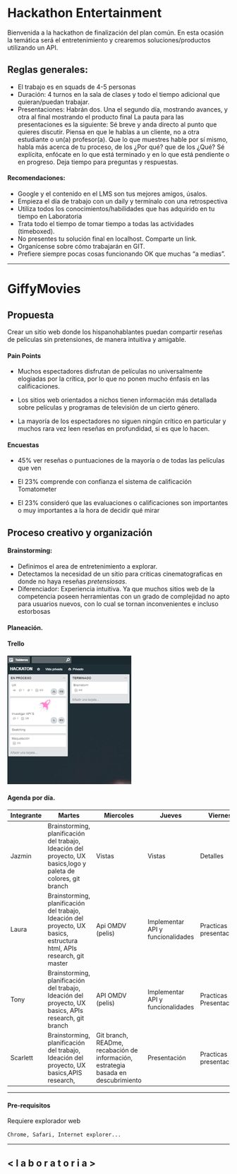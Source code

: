 # Hackathon Entertainment

Bienvenida a la hackathon de finalización del plan común. En esta ocasión la temática será el entretenimiento y crearemos soluciones/productos utilizando un API.


## Reglas generales:

* El trabajo es en squads de 4-5 personas
* Duración: 4 turnos en la sala de clases y todo el tiempo adicional que quieran/puedan trabajar.
* Presentaciones:
  Habrán dos. Una el segundo día, mostrando avances, y otra al final mostrando el producto final
  La pauta para las presentaciones es la siguiente:
  Sé breve y anda directo al punto que quieres discutir.
  Piensa en que le hablas a un cliente, no a otra estudiante o un(a) profesor(a).
  Que lo que muestres hable por sí mismo, habla más acerca de tu proceso, de los ¿Por qué? que de los ¿Qué?
  Sé explícita, enfócate en lo que está terminado y en lo que está pendiente o en progreso.
  Deja tiempo para preguntas y respuestas.


#### Recomendaciones:
* Google y el contenido en el LMS son tus mejores amigos, úsalos.
* Empieza el día de trabajo con un daily y termínalo con una retrospectiva
* Utiliza todos los conocimientos/habilidades que has adquirido en tu tiempo en Laboratoria
* Trata todo el tiempo de tomar tiempo a todas las actividades (timeboxed).
* No presentes tu solución final en localhost. Comparte un link.
* Organícense sobre cómo trabajarán en GIT.
* Prefiere siempre pocas cosas funcionando OK que muchas “a medias”.

***

# GiffyMovies
## Propuesta
Crear un sitio web donde los hispanohablantes puedan compartir reseñas de peliculas sin pretensiones, de manera intuitiva y amigable.

#### Pain Points

* Muchos espectadores disfrutan de películas no universalmente elogiadas por la crítica, por lo que no ponen mucho énfasis en las calificaciones.

* Los sitios web orientados a nichos tienen información más detallada sobre películas y programas de televisión de un cierto género.

* La mayoría de los espectadores no siguen ningún crítico en particular y muchos rara vez leen reseñas en profundidad, si es que lo hacen.


#### Encuestas

* 45% ver reseñas o puntuaciones de la mayoría o de todas las películas que ven

* El 23% comprende con confianza el sistema de calificación Tomatometer

* El 23% consideró que las evaluaciones o calificaciones son importantes o muy importantes a la hora de decidir qué mirar


## Proceso creativo y organización

#### Brainstorming:
* Definimos el area de entretenimiento a explorar.
* Detectamos la necesidad de un sitio para criticas cinematograficas en donde no haya reseñas _pretensiosas_.  
* Diferenciador: Experiencia intuitiva. Ya que muchos sitios web de la competencia poseen herramientas con un grado de complejidad no apto para usuarios nuevos, con lo cual se tornan inconvenientes e incluso estorbosas


#### Planeación.

#### Trello
![Trello API](./assets/images/readmeimages/gral.png)


#### Agenda por día.
| Integrante | Martes | Miercoles | Jueves | Viernes
| ---------- | ------ | --------- | ------ | -------
| Jazmin | Brainstorming, planificación del trabajo, Ideación del proyecto, UX basics,logo y paleta de colores, git branch | Vistas | Vistas | Detalles
| Laura | Brainstorming, planificación del trabajo, Ideación del proyecto, UX basics, estructura html, APIs research, git master | Api OMDV (pelis) | Implementar API y funcionalidades | Practicas presentaciÓn
| Tony | Brainstorming, planificación del trabajo, Ideación del proyecto, UX basics, APIs research, git branch  | API OMDV (pelis)| Implementar API y funcionalidades | Practicas Presentación
| Scarlett | Brainstorming, planificación del trabajo, Ideación del proyecto, UX basics,APIS research, | Git branch, READme, recabación de información, estrategia basada en descubrimiento | Presentación | Practicas presentación.


***

#### Pre-requisitos

Requiere explorador web
```
Chrome, Safari, Internet explorer...
```
***

## < l a b o r a t o r i a >
